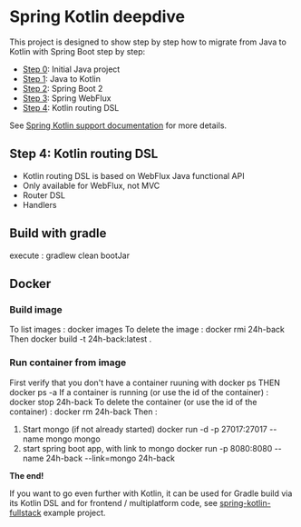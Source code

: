 # Spring Kotlin deepdive

This project is designed to show step by step how to migrate from Java to Kotlin with
Spring Boot step by step:
 * [Step 0](https://github.com/sdeleuze/spring-kotlin-deepdive/): Initial Java project
 * [Step 1](https://github.com/sdeleuze/spring-kotlin-deepdive/tree/step1): Java to Kotlin
 * [Step 2](https://github.com/sdeleuze/spring-kotlin-deepdive/tree/step2): Spring Boot 2
 * [Step 3](https://github.com/sdeleuze/spring-kotlin-deepdive/tree/step3): Spring WebFlux
 * [Step 4](https://github.com/sdeleuze/spring-kotlin-deepdive/tree/step4): Kotlin routing DSL
 
See [Spring Kotlin support documentation](https://docs.spring.io/spring/docs/current/spring-framework-reference/languages.html#kotlin) for more details.
 
## Step 4: Kotlin routing DSL

* Kotlin routing DSL is based on WebFlux Java functional API
* Only available for WebFlux, not MVC
* Router DSL
* Handlers

## Build with gradle

execute :
gradlew clean bootJar

## Docker

### Build image
To list images :
docker images
To delete the image :
docker rmi 24h-back
Then
docker build -t 24h-back:latest .

### Run container from image
First verify that you don't have a container ruuning with
docker ps THEN docker ps -a
If a container is running (or use the id of the container) :
docker stop 24h-back
To delete the container (or use the id of the container) :
docker rm 24h-back
Then :
1) Start mongo (if not already started)
docker run -d -p 27017:27017 --name mongo mongo
2) start spring boot app, with link to mongo
docker run -p 8080:8080 --name 24h-back --link=mongo 24h-back

**The end!**

If you want to go even further with Kotlin, it can be used for Gradle build via its Kotlin
DSL and for frontend / multiplatform code, see [spring-kotlin-fullstack](https://github.com/sdeleuze/spring-kotlin-fullstack)
example project.

